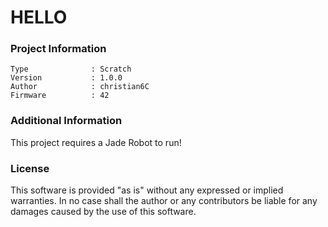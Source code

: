 HELLO
================



### Project Information
```
Type              : Scratch
Version           : 1.0.0
Author            : christian6C
Firmware          : 42
```

### Additional Information
This project requires a Jade Robot to run!

### License
This software is provided "as is" without any expressed or implied warranties.  In no case shall the author or any contributors be liable for any damages caused by the use of this software.


